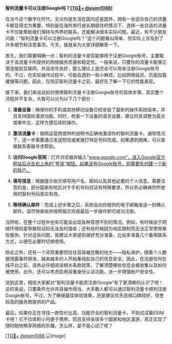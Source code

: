 **智利流量卡可以注册Google吗？[[TG💪+ @esim1088](https://t.me/s/esim1088)]**

在当今这个数字化时代，无论你是生活在国内还是国外，拥有一张适合自己的流量卡都显得尤为重要。特别是在海外旅行或长期居住的情况下，选择一张合适的流量卡不仅能帮助我们保持与外界的联系，还能解决很多实际问题。最近，有不少朋友问我：“智利流量卡可以注册Google吗？”这个问题看似简单，但实际上涉及到了许多细节和注意事项。今天，我就来为大家详细解答一下。

首先，我们需要明确一点：智利的流量卡是否能够用于注册Google账号，主要取决于该流量卡所提供的网络服务质量和稳定性。一般来说，只要你的流量卡能够正常连接到互联网，并且信号良好，那么理论上是完全可以用来注册Google账号的。不过，在实际操作过程中，可能会遇到一些小麻烦，比如网络延迟、页面加载缓慢等问题。因此，在购买智利流量卡之前，最好先了解一下它的性能表现。

接下来，我们来谈谈如何使用智利流量卡注册Google账号的具体步骤。其实整个流程并不复杂，大致可以分为以下几个部分：

1. **准备设备**：确保你的手机或其他移动设备已经安装了最新的操作系统版本，并且支持国际漫游功能。同时，检查一下设备的语言设置，建议将其调整为英文或者中文，这样方便后续的操作。
   
2. **激活流量卡**：按照运营商提供的说明书正确地激活你的智利流量卡。通常情况下，这一步需要通过发送短信或者拨打特定号码完成。如果遇到困难，可以直接联系客服寻求帮助。

3. **访问Google官网**：打开浏览器并输入“www.google.com”，进入Google官方网站后点击右上角的“登录”按钮。如果没有Google账号，则需要先创建一个新的账户。

4. **填写信息**：根据提示依次填写用户名、密码以及其他必要的个人信息。需要注意的是，部分国家和地区对于手机号码验证有特殊要求，所以务必确保你所使用的智利号码真实有效。

5. **等待确认邮件**：完成上述步骤之后，系统会向你提供的电子邮箱发送一封确认邮件。请尽快查收并按照指示完成最后一步操作即可成功注册。

当然啦，在整个过程中也有可能会出现各种意想不到的情况。例如，有时候由于网络环境较差导致验证码无法及时接收；还有些时候因为地区限制而无法正常使用某些服务。针对这些问题，我建议大家提前做好充分准备，比如多准备几个备用联系方式，以便在必要时切换使用。

除此之外，还有一个非常重要但往往容易被忽略的地方——隐私保护。随着个人数据泄露事件频发，越来越多的人开始重视起自己的信息安全。因此，在注册任何在线平台之前，请务必仔细阅读相关条款政策，了解清楚哪些信息会被收集以及如何被使用。此外，还可以考虑启用双重身份认证功能，进一步增强账户安全性。

说到这里，相信大家都对“智利流量卡能否注册Google”有了更清晰的认识了吧！总的来说，只要条件允许并且操作得当，大多数人都可以通过智利流量卡顺利注册Google账号。不过，为了确保最佳体验效果，还是建议优先选择口碑较好、信誉较高的服务商提供的产品。

最后，如果你正在寻找一款性价比高、功能齐全的智利流量卡，不妨试试看ESIM卡吧！它不仅体积小巧便于携带，而且支持全球多个国家和地区漫游，真正实现了随时随地畅享网络的乐趣。怎么样，是不是心动了呢？

[[TG💪+ @esim1088](https://t.me/s/esim1088) ![Image](https://i.postimg.cc/4NQfJmqS/Snipaste-2025-05-13-00-14-12.png)]